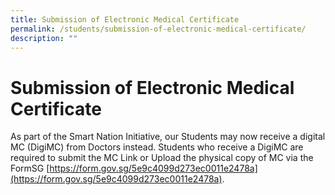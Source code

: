 ```yaml
---
title: Submission of Electronic Medical Certificate
permalink: /students/submission-of-electronic-medical-certificate/
description: ""
---
```

# **Submission of Electronic Medical Certificate**

  
As part of the Smart Nation Initiative, our Students may now receive a digital MC (DigiMC) from Doctors instead. Students who receive a DigiMC are required to submit the MC Link or Upload the physical copy of MC via the FormSG [https://form.gov.sg/5e9c4099d273ec0011e2478a](https://form.gov.sg/5e9c4099d273ec0011e2478a). 